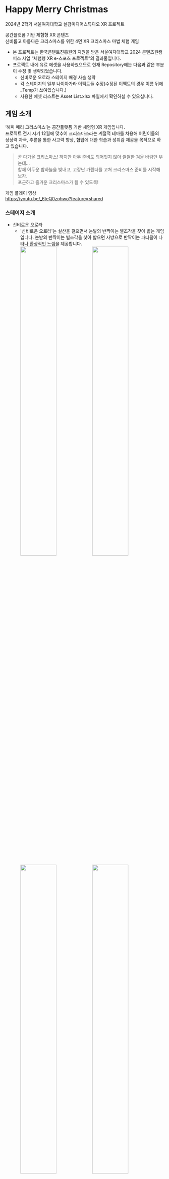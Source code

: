 # Happy Merry Christmas
2024년 2학기 서울여자대학교 실감미디어스튜디오 XR 프로젝트<br/>

공간플랫폼 기반 체험형 XR 콘텐츠<br/>
신비롭고 아름다운 크리스마스를 위한 4면 XR 크리스마스 마법 체험 게임<br/>
* 본 프로젝트는 한국콘텐트진흥원의 지원을 받은 서울여자대학교 2024 콘텐츠원캠퍼스 사업 “체험형 XR e-스포츠 프로젝트”의 결과물입니다.
* 프로젝트 내에 유료 에셋을 사용하였으므로 현재 Repository에는 다음과 같은 부분이 수정 및 생략되었습니다.
  * 신비로운 오로라 스테이지 배경 사슴 생략
  * 각 스테이지의 일부 나이아가라 이펙트들 수정(수정된 이펙트의 경우 이름 뒤에 _Temp가 쓰여있습니다.)
  * 사용한 에셋 리스트는 Asset List.xlsx 파일에서 확인하실 수 있으십니다.

## 게임 소개
‘해피 메리 크리스마스’는 공간플랫폼 기반 체험형 XR 게임입니다.<br/>
프로젝트 전시 시기 12월에 맞추어 크리스마스라는 계절적 테마를 차용해 어린이들의 상상력 자극, 추론을 통한 사고력 향상, 협업에 대한 학습과 성취감 제공을 목적으로 하고 있습니다.<br/>

> 곧 다가올 크리스마스! 하지만 아무 준비도 되어잇지 않아 쌀쌀한 겨울 바람만 부는데…<br/>
> 함께 어두운 밤하늘을 빛내고, 고장난 가렌더를 고쳐 크리스마스 준비를 시작해보자.<br/>
> 포근하고 즐거운 크리스마스가 될 수 있도록!

게임 플레이 영상<br/>
https://youtu.be/_6teQ0zphwo?feature=shared
### 스테이지 소개
* 신비로운 오로라
  * '신비로운 오로라'는 설산을 걸으면서 눈밭의 반짝이는 별조각을 찾아 밟는 게임입니다. 눈밭의 반짝이는 별조각을 찾아 밟으면 사방으로 반짝이는 파티클이 나타나 환상적인 느낌을 제공합니다.
  <br/><img width="50%" src="https://github.com/user-attachments/assets/ba0b142f-5003-46fc-8de4-fe418bd7a790"/><img width="50%" src="https://github.com/user-attachments/assets/2539c7ba-a488-4090-928c-231971cc126e"/>
  <br/><img width="50%" src="https://github.com/user-attachments/assets/9ae839b4-8074-40a3-a58b-6b9c00ad6437"/><img width="50%" src="https://github.com/user-attachments/assets/b61c3512-93d1-49d4-b10b-fb38d4326e28"/>
* 빛나는 순간
  * '빛나는 순간'는 바닥의 꺼진 전구를 빠르게 밟아 정면의 오너먼트를 모두 밝히는 게임입니다. 바닥의 꺼진 전구를 밟으면 화려한 이펙트가 발생하면서 전구와 오너먼트에 불이 들어오게 됩니다. 사용자가 빠르게 움직이면서 보람과 성취감을 제공합니다.
  <br/><img width="50%" src="https://github.com/user-attachments/assets/de90dfb8-9958-41e2-a33d-0fcf05ae8feb"/><img width="50%" src="https://github.com/user-attachments/assets/8f6a61e3-de2d-4d4b-9434-663856b428df"/>
  <br/><img width="50%" src="https://github.com/user-attachments/assets/b200846a-47ac-41cd-94de-c3c002636cb3"/><img width="50%" src="https://github.com/user-attachments/assets/72d153bb-7e86-49db-8ab1-6b5731033f7a"/>
* 해피 메리 크리스마스
  * '해피 메리 크리스마스'는 바닥의 버튼을 밟고 주변의 변화를 관찰하며 크리스마스를 즐기는 게임입니다. 버튼을 밟으면 이에 대한 인터랙션과 사운드가 발생하면서 크리스마스 경험을 제공합니다.
  <br/><img width="30%" src="https://github.com/user-attachments/assets/3e4fb50d-b8a0-4ff4-91a4-ff6bc24c1fb1"/><img width="30%" src="https://github.com/user-attachments/assets/2548b4a8-7a27-4d35-8653-80ecd14e0d27"/><img width="30%" src="https://github.com/user-attachments/assets/1d36e03d-2be2-4224-9bb6-74d7e92d0a2b"/>
  <br/><img width="50%" src="https://github.com/user-attachments/assets/54994e7e-6a9e-4a83-9e6b-f9b03050b67b"/><img width="50%" src="https://github.com/user-attachments/assets/d030d641-a8c8-4e95-b825-8372bc8308f5"/>

## 프로젝트 개요
### 개발 기간
* 2024.09 - 2024.12 (약 3개월)
### 개발 환경
* Unreal Engine 5.3.2 Blueprint
* HOKUYO Sensor
* Unity
### 수행업무
프로젝트 팀원은 5명으로 그 중 개발에 참여하여 다음과 같은 부분을 담당하였습니다.<br/>
센서 좌표 맵핑 시스템 개발 및 nDisplay 송출
* OSC 통신을 통해 전달된 공간 크기, 사용자 위치 좌표를 nDisplay의 크기와 위치에 알맞게 Unreal Engine에서 사용할 수 있게끔 변경
  * OSC 통신 Message에 Event Binding
* 사용자 위치를 나타내는 사용자 Actor 객체 제작
* nDisplay와 Switchboard를 사용하여 nDisplay 송출=

게임 Level 설계
* 메모리 사용을 줄이고 디자이너와의 협업을 위해 사용자의 좌표를 구하는 Level과 스테이지 맵 Level, 스테이지 시스템 Level을 분리하여 제작
  * 사용자의 좌표를 구하는 Level인 OSC Level의 경우 모든 스테이지에서 사용되므로 Persistent Level로 지정하여 제작
  * 세 스테이지 모두 맵 Level과, 시스템 Level로 나누고 OSC Level의 서브 Level로 추가
  
신비로운 오로라 스테이지 눈밭 초기화 제작
* ‘Interactive world’ 플러그인을 사용하여 눈밭 적용
* ‘Interactive world’ 플러그인의 작동 방식을 분석하여 Texture Render Target 2D를 Clear하여 눈밭 초기화 제작

각 스테이지 게임 시스템 제작
* 사용자 Actor와 게임 내 사용 Actor의 충돌처리를 사용하여 게임 시스템 제작

스테이지 이동 UI 및 시스템 제작
* 3D Widget을 사용하여 Fade In/Out 제작
* Event Dispatchers를 통해 각 스테이지 이동 Event 바인딩 제작
  * OSC Level이  Persistent Level이므로 OSC Level의 레벨 블루프린트에서 스테이지 이동 Event를 제작
  * 각 스테이지의 게임 시스템 블루프린트에서 스테이지 이동 Event를 사용할 수 있도록 Event Dispatchers를 사용하여 Event를 바인딩

맵 오브젝트 제작
* 신비로운 오로라 스테이지 오로라 Actor 제작
* 신비로운 오로라 스테이지 사슴 애니메이션 적용
* Spline을 사용하여 빛나는 순간, 해피 메리 크리스마스 스테이지 양말 움직임 제작

나이아가라 이펙트 수정 및 제작
* 신비로운 오로라 스테이지 유성, 불꽃놀이 나이아가라 이펙트 제작
* 신비로운 오로라 스테이지 별조각 생성, 별조각 발견 나이아가라 이펙트 에셋 커스터마이징
* 빛나는 순간 스테이지 전구 켜짐/꺼짐, 전구 Spline, 오너먼트 켜짐, 트리 별 나이아가라 이펙트 에셋 커스터마이징
* 해피 메리 크리스마스 스테이지 버튼 활성화, 불꽃놀이 이펙트 제작
## 프로젝트 성과
* SIGGRAPH Asia 2024 Tokyo 부스 내 프로젝트 소개 전시
* 현대백화점 중동점 'Future Ground' 전시 참여

